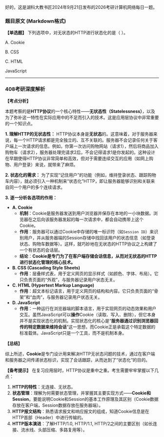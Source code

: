 好的，这是湖科大教书匠2024年9月21日发布的2026考研计算机网络每日一题。

### 题目原文 (Markdown格式)

**【单选题】** 下列选项中，对无状态的HTTP进行状态化的是（ ）。

A. Cookie 

B. CSS 

C. HTML 

 JavaScript

------

### 408考研深度解析

**【考点分析】**

本题考察的是**HTTP协议**的一个核心特性——**无状态性（Statelessness）**，以及为了弥补这一特性在实际应用中的不足而引入的技术。这是应用层协议中非常重要的一个知识点。

**1. 理解HTTP的无状态性：** HTTP协议本身是**无状态**的。这意味着，对于服务器来说，每一个HTTP请求都是完全独立的、互不关联的。服务器不会记录任何关于客户端上一次请求的信息。例如，你第一次访问购物网站（请求1），然后将商品加入购物车（请求2），服务器处理完请求2后，不会记得请求1是你发起的。这种设计在早期使得HTTP协议非常简单和高效，但对于需要连续交互的应用（如网上购物、用户登录）来说，就带来了麻烦。

**2. 状态化的需求：** 为了实现“记住用户”的功能（例如，维持登录状态、跟踪购物车内容），就必须引入一种机制来“状态化”HTTP，即让服务器能够识别和关联来自同一个用户的多个连续请求。

**3. 逐一分析各选项的作用：**

- **A. Cookie**
  - **机制**：Cookie是服务器发送到用户浏览器并保存在本地的一小块数据。浏览器在之后向该服务器发起的每一次请求中，都会自动携带上这个Cookie。
  - **作用**：服务器可以通过Cookie中存储的唯一标识符（如`Session ID`）来识别用户，并从服务器端的Session存储中找回该用户的状态信息（如登录状态、购物车数据等）。这样，就巧妙地在无状态的HTTP协议之上构建了一个有状态的会话层。
  - **结论**：**Cookie是专门为了在客户端存储会话信息，从而对无状态的HTTP进行状态化管理的核心技术。**
- **B. CSS (Cascading Style Sheets)**
  - **作用**：层叠样式表，用于定义网页的显示样式（如颜色、字体、布局）。它只负责页面的“外观”，与服务器记录用户状态无关。
- **C. HTML (Hypertext Markup Language)**
  - **作用**：超文本标记语言，用于定义网页的结构和内容。它只负责页面的“骨架”和“血肉”，与服务器记录用户状态无关。
- **D. JavaScript**
  - **作用**：一种运行在浏览器端的脚本语言，用于实现网页的动态效果和用户交互。虽然JavaScript可以**操作**Cookie（读取、写入、删除），但它本身并不是实现状态化的机制。实现状态化的核心是“**服务器通过识别浏览器回传的特定数据来维持会话**”这一思想，而Cookie正是承载这个特定数据的标准载体。JavaScript只是一个工具，而不是机制本身。

**【总结】**

综上所述，**Cookie**是专门设计用来解决HTTP无状态问题的技术，通过在客户端和服务器之间传递状态标识，实现了会话跟踪，从而达到了“状态化”的目的。

**【备考提示】** 在复习应用层时，HTTP协议是重中之重。考生需要牢牢掌握以下几点：

1. **HTTP的特性**：无连接、无状态。
2. **状态管理**：理解为何需要状态管理，并掌握其主要实现方式——**Cookie和Session**。要能说明Cookie和Session的基本工作原理及其区别（Cookie数据存放在客户端，Session数据存放在服务器端）。
3. **HTTP报文结构**：熟悉请求报文和响应报文的组成，知道Cookie信息是在HTTP首部（Header）中进行传输的。
4. **HTTP版本演进**：了解HTTP/1.0, HTTP/1.1, HTTP/2之间的主要区别（如长连接、流水线、头部压缩、多路复用等）。